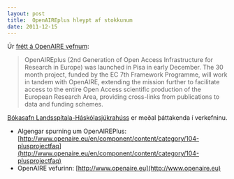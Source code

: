 ```yaml
---
layout: post
title:  OpenAIREplus hleypt af stokkunum
date: 2011-12-15
---
```


Úr [frétt á OpenAIRE vefnum](http://www.openaire.eu/en/component/content/article/326-openaireplus-press-release):

>OpenAIREplus (2nd Generation of Open Access Infrastructure for Research in Europe) was launched in Pisa in early December. The 30 month project, funded by the EC 7th Framework Programme, will work in tandem with OpenAIRE, extending the mission further to facilitate access to the entire Open Access scientific production of the European Research Area, providing cross-links from publications to data and funding schemes.

[Bókasafn Landsspítala-Háskólasjúkrahúss](http://bokasafn.landspitali.is) er meðal þáttakenda í verkefninu.


* Algengar spurning um OpenAIREPlus: [http://www.openaire.eu/en/component/content/category/104-plusprojectfaq](http://www.openaire.eu/en/component/content/category/104-plusprojectfaq)
* OpenAIRE vefurinn: [http://www.openaire.eu](http://www.openaire.eu)